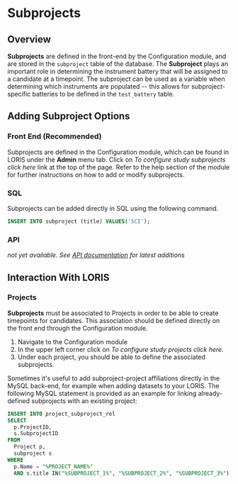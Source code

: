 # Subprojects

## Overview
**Subprojects** are defined in the front-end by the Configuration module, and are stored in the `subproject` table of the database.
The **Subproject** plays an important role in determining the instrument battery that will be assigned to a candidate at a timepoint.  The subproject can be used as a variable when determining which instruments are populated -- this allows for subproject-specific batteries to be defined in the `test_battery` table. 

## Adding Subproject Options

### Front End (Recommended)
Subprojects are defined in the Configuration module, which can be found in LORIS under the **Admin** menu tab.  Click on _To configure study subprojects click here_ link at the top of the page. Refer to the help section of the module for further instructions on how to add or modify subprojects.
   
### SQL
Subprojects can be added directly in SQL using the following command.

```sql
INSERT INTO subproject (title) VALUES('SCI');
```


### API
 _not yet available. See [API documentation](../../../API/) for latest additions_
 

## Interaction With LORIS

### Projects
**Subprojects** must be associated to Projects in order to be able to create timepoints for candidates. This association should be defined directly on the front end through the Configuration module.

1. Navigate to the Configuration module
2. In the upper left corner click on _To configure study projects click here._
3. Under each project, you should be able to define the associated subprojects.

Sometimes it's useful to add subproject-project affiliations directly in the MySQL back-end, for example when adding datasets to your LORIS.  The following MySQL statement is provided as an example for linking already-defined subprojects with an existing project:  

  ```sql 
  INSERT INTO project_subproject_rel
  SELECT
	p.ProjectID,
	s.SubprojectID
  FROM
	Project p,
	subproject s
  WHERE
	p.Name = "%PROJECT_NAME%"
	AND s.title IN("%SUBPROJECT_1%", "%SUBPROJECT_2%", "%SUBPROJECT_3%");
   ```
